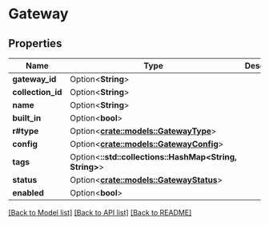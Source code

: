 # Gateway

## Properties

Name | Type | Description | Notes
------------ | ------------- | ------------- | -------------
**gateway_id** | Option<**String**> |  | [optional]
**collection_id** | Option<**String**> |  | [optional]
**name** | Option<**String**> |  | [optional]
**built_in** | Option<**bool**> |  | [optional]
**r#type** | Option<[**crate::models::GatewayType**](GatewayType.md)> |  | [optional]
**config** | Option<[**crate::models::GatewayConfig**](GatewayConfig.md)> |  | [optional]
**tags** | Option<**::std::collections::HashMap<String, String>**> |  | [optional]
**status** | Option<[**crate::models::GatewayStatus**](GatewayStatus.md)> |  | [optional]
**enabled** | Option<**bool**> |  | [optional]

[[Back to Model list]](../README.md#documentation-for-models) [[Back to API list]](../README.md#documentation-for-api-endpoints) [[Back to README]](../README.md)


